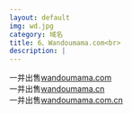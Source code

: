 ```yaml
---
layout: default
img: wd.jpg
category: 域名
title: 6、Wandoumama.com<br>
description: |
---
```

  一并出售[wandoumama.com](https://www.1106.org)<br>一并出售[wandoumama.cn](https://www.1106.org)<br>一并出售[wandoumama.com.cn](https://www.1106.org)
